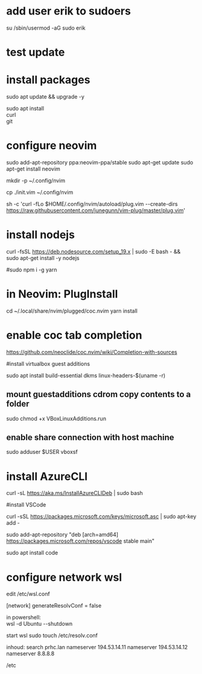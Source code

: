 # add user erik  to sudoers

su
/sbin/usermod -aG sudo erik
# test update

# install packages

sudo apt update && upgrade -y

sudo apt install \
	curl \
	git



# configure neovim

sudo add-apt-repository ppa:neovim-ppa/stable
sudo apt-get update
sudo apt-get install neovim


mkdir -p ~/.config/nvim

cp ./init.vim  ~/.config/nvim


sh -c 'curl -fLo $HOME/.config/nvim/autoload/plug.vim --create-dirs \
       https://raw.githubusercontent.com/junegunn/vim-plug/master/plug.vim'

# install nodejs
curl -fsSL https://deb.nodesource.com/setup_19.x | sudo -E bash - &&\
sudo apt-get install -y nodejs

#sudo npm i -g yarn
# in Neovim:  PlugInstall
cd ~/.local/share/nvim/plugged/coc.nvim
yarn install

# enable coc tab completion
https://github.com/neoclide/coc.nvim/wiki/Completion-with-sources

#install virtualbox guest additions

sudo apt install build-essential dkms linux-headers-$(uname -r)

## mount guestadditions cdrom copy contents to a folder

sudo chmod +x VBoxLinuxAdditions.run

## enable share connection with host machine

sudo adduser $USER vboxsf

# install AzureCLI

curl -sL https://aka.ms/InstallAzureCLIDeb | sudo bash


#install VSCode

curl -sSL https://packages.microsoft.com/keys/microsoft.asc | sudo apt-key add -

sudo add-apt-repository "deb [arch=amd64] https://packages.microsoft.com/repos/vscode stable main"

sudo apt install code

# configure network wsl

edit /etc/wsl.conf  

[network]
generateResolvConf = false

in powershell:  
wsl -d Ubuntu --shutdown

start wsl
sudo touch /etc/resolv.conf

inhoud:
search prhc.lan
nameserver 194.53.14.11
nameserver 194.53.14.12
nameserver 8.8.8.8


/etc






